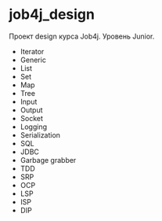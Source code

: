 # job4j_design
Проект design курса Job4j. Уровень Junior. 
- Iterator
- Generic
- List
- Set
- Map
- Tree
- Input
- Output
- Socket
- Logging
- Serialization
- SQL
- JDBC
- Garbage grabber
- TDD
- SRP
- OCP
- LSP
- ISP
- DIP